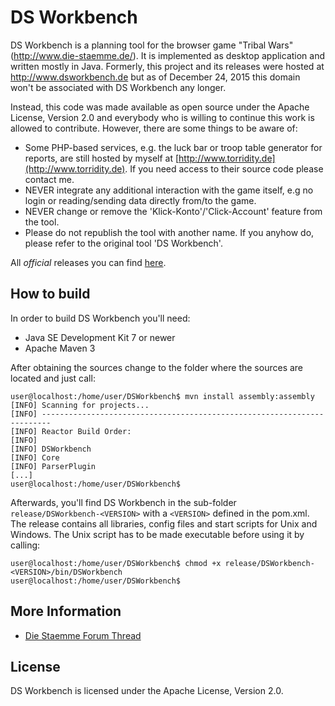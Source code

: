 # DS Workbench

DS Workbench is a planning tool for the browser game "Tribal Wars" (http://www.die-staemme.de/).
It is implemented as desktop application and written mostly in Java. Formerly, this project and
its releases were hosted at http://www.dsworkbench.de but as of December 24, 2015 this domain
won't be associated with DS Workbench any longer.

Instead, this code was made available as open source under the Apache License, Version 2.0 and
everybody who is willing to continue this work is allowed to contribute. However, there are some
things to be aware of:

* Some PHP-based services, e.g. the luck bar or troop table generator for reports, are still hosted
by myself at [http://www.torridity.de](http://www.torridity.de). If you need access to their source
code please contact me.
* NEVER integrate any additional interaction with the game itself, e.g no login or reading/sending
data directly from/to the game.
* NEVER change or remove the 'Klick-Konto'/'Click-Account' feature from the tool.
* Please do not republish the tool with another name. If you anyhow do, please refer to the original
tool 'DS Workbench'.

All *official* releases you can find [here](https://github.com/Torridity/dsworkbench/releases).

## How to build

In order to build DS Workbench you'll need:

* Java SE Development Kit 7 or newer
* Apache Maven 3

After obtaining the sources change to the folder where the sources are located and just call:

```
user@localhost:/home/user/DSWorkbench$ mvn install assembly:assembly
[INFO] Scanning for projects...
[INFO] ------------------------------------------------------------------------
[INFO] Reactor Build Order:
[INFO]
[INFO] DSWorkbench
[INFO] Core
[INFO] ParserPlugin
[...]
user@localhost:/home/user/DSWorkbench$
```

Afterwards, you'll find DS Workbench in the sub-folder `release/DSWorkbench-<VERSION>` with a
`<VERSION>` defined in the pom.xml. The release contains all libraries, config files and start
scripts for Unix and Windows. The Unix script has to be made executable before using it by calling:

```
user@localhost:/home/user/DSWorkbench$ chmod +x release/DSWorkbench-<VERSION>/bin/DSWorkbench
user@localhost:/home/user/DSWorkbench$
```

## More Information

* [Die Staemme Forum Thread](https://forum.die-staemme.de/showthread.php?80831-DS-Workbench)

## License

DS Workbench is licensed under the Apache License, Version 2.0.
